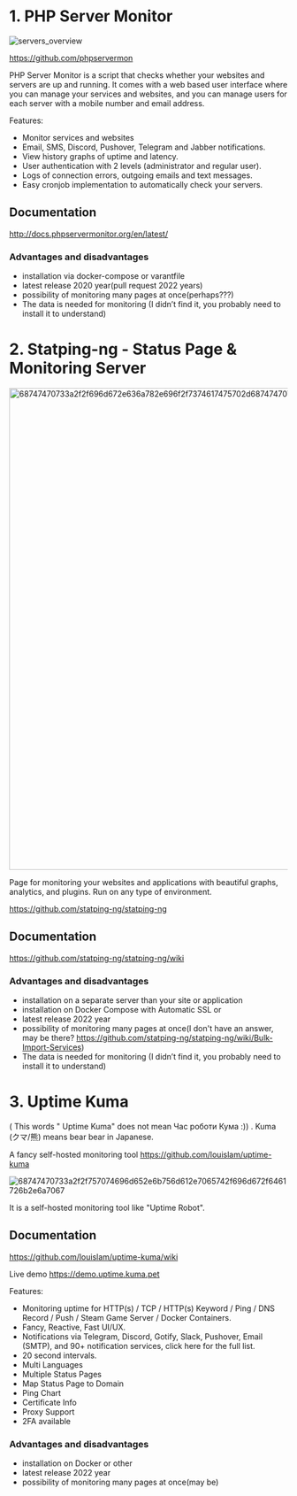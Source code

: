 # 1. PHP Server Monitor

![servers_overview](https://user-images.githubusercontent.com/105150898/191945426-b64cafa4-3a80-4bc1-a017-33c3b6f5e067.png)


https://github.com/phpservermon

PHP Server Monitor is a script that checks whether your websites and servers are up and running. It comes with a web based user interface where you can manage your services and websites, and you can manage users for each server with a mobile number and email address.

Features:
- Monitor services and websites 
- Email, SMS, Discord, Pushover, Telegram and Jabber notifications.
- View history graphs of uptime and latency.
- User authentication with 2 levels (administrator and regular user).
- Logs of connection errors, outgoing emails and text messages.
- Easy cronjob implementation to automatically check your servers.

## Documentation 
http://docs.phpservermonitor.org/en/latest/

### Advantages and disadvantages
+ installation via docker-compose or varantfile
+ latest release 2020 year(pull request 2022 years)
+ possibility of monitoring many pages at once(perhaps???)
+ The data is needed for monitoring (I didn’t find it, you probably need to install it to understand)



# 2. Statping-ng - Status Page & Monitoring Server

<img width="871" alt="68747470733a2f2f696d672e636a782e696f2f7374617475702d68747470736572766963652e706e67" src="https://user-images.githubusercontent.com/105150898/191952013-8d401eae-2302-49c1-8d61-5967cadf872f.png">

Page for monitoring your websites and applications with beautiful graphs, analytics, and plugins. Run on any type of environment.

https://github.com/statping-ng/statping-ng

## Documentation 
https://github.com/statping-ng/statping-ng/wiki

### Advantages and disadvantages
- installation on a separate server than your site or application
- installation on Docker Compose with Automatic SSL or 
- latest release 2022 year
- possibility of monitoring many pages at once(I don't have an answer, may be there? https://github.com/statping-ng/statping-ng/wiki/Bulk-Import-Services)
- The data is needed for monitoring (I didn’t find it, you probably need to install it to understand)

# 3. Uptime Kuma
( This words " Uptime Kuma" does not mean  Час роботи Кума :)) . Kuma (クマ/熊) means bear bear in Japanese.

A fancy self-hosted monitoring tool
https://github.com/louislam/uptime-kuma

![68747470733a2f2f757074696d652e6b756d612e7065742f696d672f6461726b2e6a7067](https://user-images.githubusercontent.com/105150898/191954584-fcce5cfb-415a-4ac4-9759-364bb78059bc.jpeg)

It is a self-hosted monitoring tool like "Uptime Robot".

## Documentation 
https://github.com/louislam/uptime-kuma/wiki

Live demo https://demo.uptime.kuma.pet

Features:
- Monitoring uptime for HTTP(s) / TCP / HTTP(s) Keyword / Ping / DNS Record / Push / Steam Game Server / Docker Containers.
- Fancy, Reactive, Fast UI/UX.
- Notifications via Telegram, Discord, Gotify, Slack, Pushover, Email (SMTP), and 90+ notification services, click here for the full list.
- 20 second intervals.
- Multi Languages
- Multiple Status Pages
- Map Status Page to Domain
- Ping Chart
- Certificate Info
- Proxy Support
- 2FA available

### Advantages and disadvantages
- installation on Docker or other
- latest release 2022 year
- possibility of monitoring many pages at once(may be)









